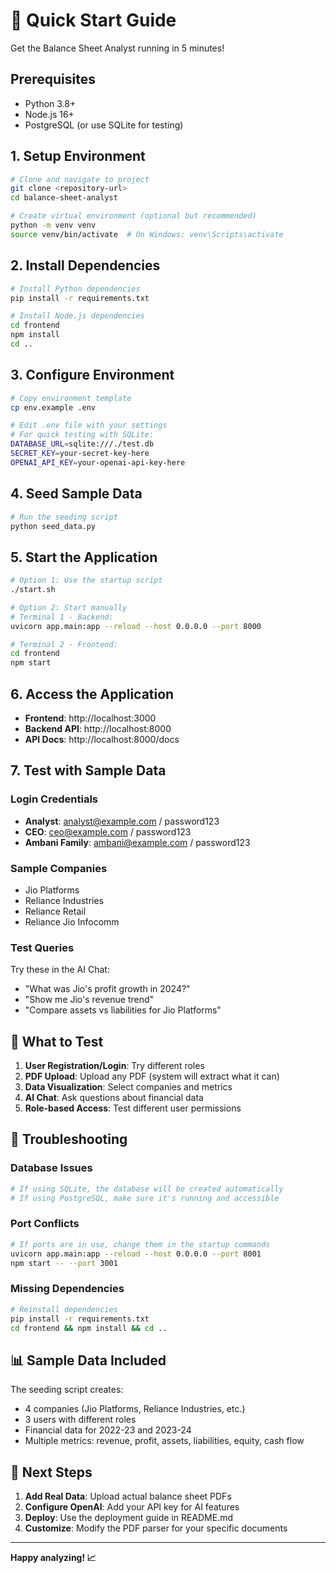 # 🚀 Quick Start Guide

Get the Balance Sheet Analyst running in 5 minutes!

## Prerequisites

- Python 3.8+
- Node.js 16+
- PostgreSQL (or use SQLite for testing)

## 1. Setup Environment

```bash
# Clone and navigate to project
git clone <repository-url>
cd balance-sheet-analyst

# Create virtual environment (optional but recommended)
python -m venv venv
source venv/bin/activate  # On Windows: venv\Scripts\activate
```

## 2. Install Dependencies

```bash
# Install Python dependencies
pip install -r requirements.txt

# Install Node.js dependencies
cd frontend
npm install
cd ..
```

## 3. Configure Environment

```bash
# Copy environment template
cp env.example .env

# Edit .env file with your settings
# For quick testing with SQLite:
DATABASE_URL=sqlite:///./test.db
SECRET_KEY=your-secret-key-here
OPENAI_API_KEY=your-openai-api-key-here
```

## 4. Seed Sample Data

```bash
# Run the seeding script
python seed_data.py
```

## 5. Start the Application

```bash
# Option 1: Use the startup script
./start.sh

# Option 2: Start manually
# Terminal 1 - Backend:
uvicorn app.main:app --reload --host 0.0.0.0 --port 8000

# Terminal 2 - Frontend:
cd frontend
npm start
```

## 6. Access the Application

- **Frontend**: http://localhost:3000
- **Backend API**: http://localhost:8000
- **API Docs**: http://localhost:8000/docs

## 7. Test with Sample Data

### Login Credentials
- **Analyst**: analyst@example.com / password123
- **CEO**: ceo@example.com / password123
- **Ambani Family**: ambani@example.com / password123

### Sample Companies
- Jio Platforms
- Reliance Industries
- Reliance Retail
- Reliance Jio Infocomm

### Test Queries
Try these in the AI Chat:
- "What was Jio's profit growth in 2024?"
- "Show me Jio's revenue trend"
- "Compare assets vs liabilities for Jio Platforms"

## 🎯 What to Test

1. **User Registration/Login**: Try different roles
2. **PDF Upload**: Upload any PDF (system will extract what it can)
3. **Data Visualization**: Select companies and metrics
4. **AI Chat**: Ask questions about financial data
5. **Role-based Access**: Test different user permissions

## 🔧 Troubleshooting

### Database Issues
```bash
# If using SQLite, the database will be created automatically
# If using PostgreSQL, make sure it's running and accessible
```

### Port Conflicts
```bash
# If ports are in use, change them in the startup commands
uvicorn app.main:app --reload --host 0.0.0.0 --port 8001
npm start -- --port 3001
```

### Missing Dependencies
```bash
# Reinstall dependencies
pip install -r requirements.txt
cd frontend && npm install && cd ..
```

## 📊 Sample Data Included

The seeding script creates:
- 4 companies (Jio Platforms, Reliance Industries, etc.)
- 3 users with different roles
- Financial data for 2022-23 and 2023-24
- Multiple metrics: revenue, profit, assets, liabilities, equity, cash flow

## 🚀 Next Steps

1. **Add Real Data**: Upload actual balance sheet PDFs
2. **Configure OpenAI**: Add your API key for AI features
3. **Deploy**: Use the deployment guide in README.md
4. **Customize**: Modify the PDF parser for your specific documents

---

**Happy analyzing! 📈** 